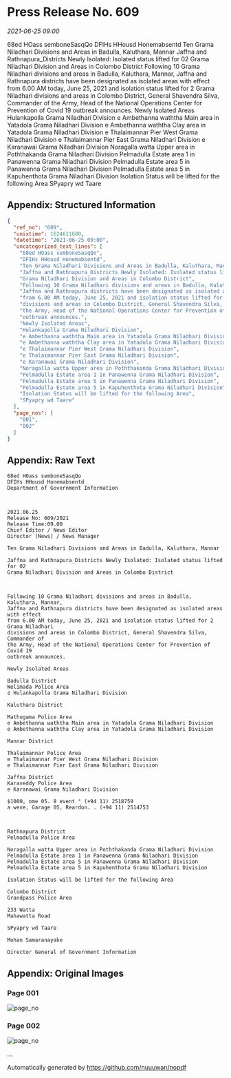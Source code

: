 
# Press Release No. 609
*2021-06-25 09:00*


68ed HOass semboneSasqQo
DFIHs HHousd Honemabsentd
Ten Grama Niladhari Divisions and Areas in Badulla, Kaluthara, Mannar
Jaffna and Rathnapura_Districts Newly Isolated: Isolated status lifted for 02
Grama Niladhari Division and Areas in Colombo District
Following 10 Grama Niladhari divisions and areas in Badulla, Kaluthara, Mannar,
Jaffna and Rathnapura districts have been designated as isolated areas with effect
from 6.00 AM today, June 25, 2021 and isolation status lifted for 2 Grama Niladhari
divisions and areas in Colombo District, General Shavendra Silva, Commander of
the Army, Head of the National Operations Center for Prevention of Covid 19
outbreak announces.
Newly Isolated Areas
Hulankapolla Grama Niladhari Division
e Ambethanna waththa Main area in Yatadola Grama Niladhari Division
e Ambethanna waththa Clay area in Yatadola Grama Niladhari Division
e Thalaimannar Pier West Grama Niladhari Division
e Thalaimannar Pier East Grama Niladhari Division
e Karanawai Grama Niladhari Division
Noragalla watta Upper area in Poththakanda Grama Niladhari Division
Pelmadulla Estate area 1 in Panawenna Grama Niladhari Division
Pelmadulla Estate area 5 in Panawenna Grama Niladhari Division
Pelmadulla Estate area 5 in Kapuhenthota Grama Niladhari Division
Isolation Status will be lifted for the following Area
SPyapry wd Taare

## Appendix: Structured Information
```json
{
  "ref_no": "609",
  "unixtime": 1624611600,
  "datetime": "2021-06-25 09:00",
  "uncategorized_text_lines": [
    "68ed HOass semboneSasqQo",
    "DFIHs HHousd Honemabsentd",
    "Ten Grama Niladhari Divisions and Areas in Badulla, Kaluthara, Mannar",
    "Jaffna and Rathnapura_Districts Newly Isolated: Isolated status lifted for 02",
    "Grama Niladhari Division and Areas in Colombo District",
    "Following 10 Grama Niladhari divisions and areas in Badulla, Kaluthara, Mannar,",
    "Jaffna and Rathnapura districts have been designated as isolated areas with effect",
    "from 6.00 AM today, June 25, 2021 and isolation status lifted for 2 Grama Niladhari",
    "divisions and areas in Colombo District, General Shavendra Silva, Commander of",
    "the Army, Head of the National Operations Center for Prevention of Covid 19",
    "outbreak announces.",
    "Newly Isolated Areas",
    "Hulankapolla Grama Niladhari Division",
    "e Ambethanna waththa Main area in Yatadola Grama Niladhari Division",
    "e Ambethanna waththa Clay area in Yatadola Grama Niladhari Division",
    "e Thalaimannar Pier West Grama Niladhari Division",
    "e Thalaimannar Pier East Grama Niladhari Division",
    "e Karanawai Grama Niladhari Division",
    "Noragalla watta Upper area in Poththakanda Grama Niladhari Division",
    "Pelmadulla Estate area 1 in Panawenna Grama Niladhari Division",
    "Pelmadulla Estate area 5 in Panawenna Grama Niladhari Division",
    "Pelmadulla Estate area 5 in Kapuhenthota Grama Niladhari Division",
    "Isolation Status will be lifted for the following Area",
    "SPyapry wd Taare"
  ],
  "page_nos": [
    "001",
    "002"
  ]
}
```

## Appendix: Raw Text
```text
68ed HOass semboneSasqQo
DFIHs HHousd Honemabsentd
Department of Government Information

 

2021.06.25
Release No: 609/2021
Release Time:09.00
Chief Editor / News Editor
Director (News) / News Manager

Ten Grama Niladhari Divisions and Areas in Badulla, Kaluthara, Mannar

Jaffna and Rathnapura_Districts Newly Isolated: Isolated status lifted for 02
Grama Niladhari Division and Areas in Colombo District

 

Following 10 Grama Niladhari divisions and areas in Badulla, Kaluthara, Mannar,
Jaffna and Rathnapura districts have been designated as isolated areas with effect
from 6.00 AM today, June 25, 2021 and isolation status lifted for 2 Grama Niladhari
divisions and areas in Colombo District, General Shavendra Silva, Commander of
the Army, Head of the National Operations Center for Prevention of Covid 19
outbreak announces.

Newly Isolated Areas

Badulla District
Welimada Police Area
¢ Hulankapolla Grama Niladhari Division

Kaluthara District

Mathugama Police Area
e Ambethanna waththa Main area in Yatadola Grama Niladhari Division
e Ambethanna waththa Clay area in Yatadola Grama Niladhari Division

Mannar District

Thalaimannar Police Area
e Thalaimannar Pier West Grama Niladhari Division
e Thalaimannar Pier East Grama Niladhari Division

Jaffna District
Karaveddy Police Area
e Karanawai Grama Niladhari Division

$1000, ome 05. 8 event ° (+94 11) 2518759
a weve, Garage 05, Reardon. . (+94 11) 2514753

 
 
Rathnapura District
Pelmadulla Police Area

Noragalla watta Upper area in Poththakanda Grama Niladhari Division
Pelmadulla Estate area 1 in Panawenna Grama Niladhari Division
Pelmadulla Estate area 5 in Panawenna Grama Niladhari Division
Pelmadulla Estate area 5 in Kapuhenthota Grama Niladhari Division

Isolation Status will be lifted for the following Area

Colombo District
Grandpass Police Area

233 Watta
Mahawatta Road

SPyapry wd Taare

Mohan Samaranayake

Director General of Government Information

```

## Appendix: Original Images

### Page 001

![page_no](https://raw.githubusercontent.com/nuuuwan/nopdf_data/main/nopdf.dgigovlk.ref609.page001.jpeg)
        

### Page 002

![page_no](https://raw.githubusercontent.com/nuuuwan/nopdf_data/main/nopdf.dgigovlk.ref609.page002.jpeg)
        

...

Automatically generated by https://github.com/nuuuwan/nopdf

    
    